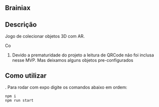 
##  Brainiax

## Descrição
Jogo de colecionar objetos 3D com AR.

Co
 1. Devido a prematuridade do projeto a leitura de QRCode não foi
    inclusa nesse MVP. Mas deixamos alguns objetos pre-configurados

## Como utilizar
.
Para rodar com expo digite os comandos abaixo em ordem: 

    npm i
    npm run start
   
